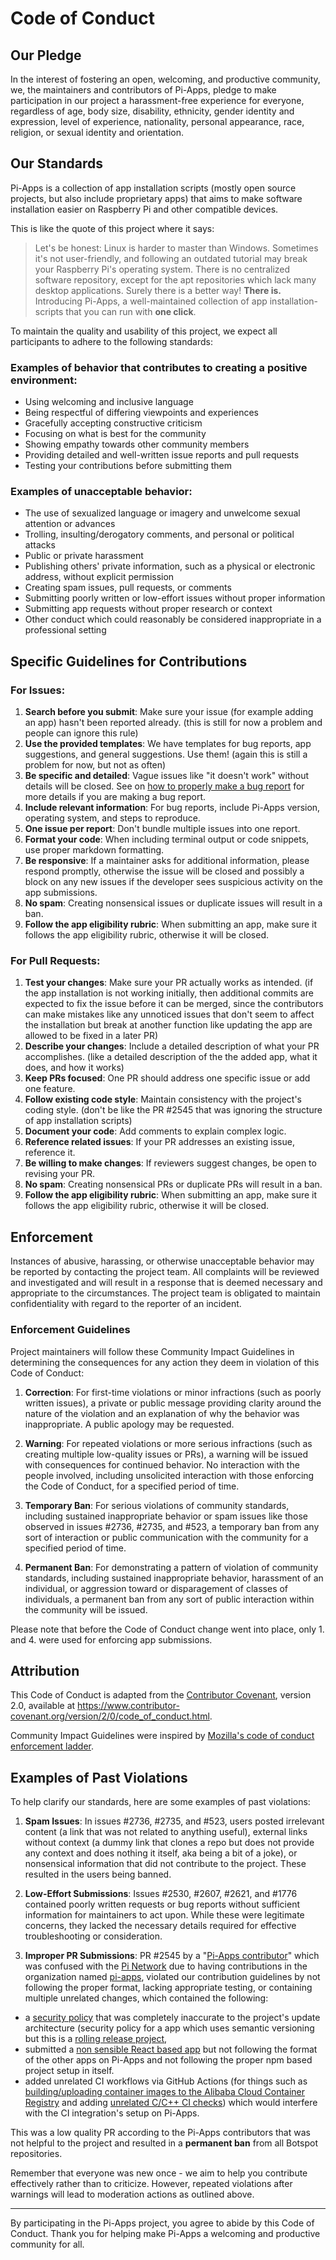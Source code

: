 # Code of Conduct

## Our Pledge

In the interest of fostering an open, welcoming, and productive community, we, the maintainers and contributors of Pi-Apps, pledge to make participation in our project a harassment-free experience for everyone, regardless of age, body size, disability, ethnicity, gender identity and expression, level of experience, nationality, personal appearance, race, religion, or sexual identity and orientation.

## Our Standards

Pi-Apps is a collection of app installation scripts (mostly open source projects, but also include proprietary apps) that aims to make software installation easier on Raspberry Pi and other compatible devices.

This is like the quote of this project where it says:
> Let's be honest: Linux is harder to master than Windows. Sometimes it's not user-friendly, and following an outdated tutorial may break your Raspberry Pi's operating system.
> There is no centralized software repository, except for the apt repositories which lack many desktop applications.
> Surely there is a better way! **There is.**
> Introducing Pi-Apps, a well-maintained collection of app installation-scripts that you can run with **one click**.

To maintain the quality and usability of this project, we expect all participants to adhere to the following standards:

### Examples of behavior that contributes to creating a positive environment:

* Using welcoming and inclusive language
* Being respectful of differing viewpoints and experiences
* Gracefully accepting constructive criticism
* Focusing on what is best for the community
* Showing empathy towards other community members
* Providing detailed and well-written issue reports and pull requests
* Testing your contributions before submitting them

### Examples of unacceptable behavior:

* The use of sexualized language or imagery and unwelcome sexual attention or advances
* Trolling, insulting/derogatory comments, and personal or political attacks
* Public or private harassment
* Publishing others' private information, such as a physical or electronic address, without explicit permission
* Creating spam issues, pull requests, or comments
* Submitting poorly written or low-effort issues without proper information
* Submitting app requests without proper research or context
* Other conduct which could reasonably be considered inappropriate in a professional setting

## Specific Guidelines for Contributions

### For Issues:

1. **Search before you submit**: Make sure your issue (for example adding an app) hasn't been reported already. (this is still for now a problem and people can ignore this rule)
2. **Use the provided templates**: We have templates for bug reports, app suggestions, and general suggestions. Use them! (again this is still a problem for now, but not as often)
3. **Be specific and detailed**: Vague issues like "it doesn't work" without details will be closed. See on [how to properly make a bug report](https://www.softwaretestinghelp.com/how-to-write-good-bug-report/) for more details if you are making a bug report.
4. **Include relevant information**: For bug reports, include Pi-Apps version, operating system, and steps to reproduce.
5. **One issue per report**: Don't bundle multiple issues into one report.
6. **Format your code**: When including terminal output or code snippets, use proper markdown formatting.
7. **Be responsive**: If a maintainer asks for additional information, please respond promptly, otherwise the issue will be closed and possibly a block on any new issues if the developer sees suspicious activity on the app submissions.
8. **No spam**: Creating nonsensical issues or duplicate issues will result in a ban.
9. **Follow the app eligibility rubric**: When submitting an app, make sure it follows the app eligibility rubric, otherwise it will be closed.

### For Pull Requests:

1. **Test your changes**: Make sure your PR actually works as intended. (if the app installation is not working initially, then additional commits are expected to fix the issue before it can be merged, since the contributors can make mistakes like any unnoticed issues that don't seem to affect the installation but break at another function like updating the app are allowed to be fixed in a later PR)
2. **Describe your changes**: Include a detailed description of what your PR accomplishes. (like a detailed description of the the added app, what it does, and how it works)
3. **Keep PRs focused**: One PR should address one specific issue or add one feature.
4. **Follow existing code style**: Maintain consistency with the project's coding style. (don't be like the PR #2545 that was ignoring the structure of app installation scripts)
5. **Document your code**: Add comments to explain complex logic.
6. **Reference related issues**: If your PR addresses an existing issue, reference it.
7. **Be willing to make changes**: If reviewers suggest changes, be open to revising your PR.
8. **No spam**: Creating nonsensical PRs or duplicate PRs will result in a ban.
9. **Follow the app eligibility rubric**: When submitting an app, make sure it follows the app eligibility rubric, otherwise it will be closed.

## Enforcement

Instances of abusive, harassing, or otherwise unacceptable behavior may be reported by contacting the project team. All complaints will be reviewed and investigated and will result in a response that is deemed necessary and appropriate to the circumstances. The project team is obligated to maintain confidentiality with regard to the reporter of an incident.

### Enforcement Guidelines

Project maintainers will follow these Community Impact Guidelines in determining the consequences for any action they deem in violation of this Code of Conduct:

1. **Correction**: For first-time violations or minor infractions (such as poorly written issues), a private or public message providing clarity around the nature of the violation and an explanation of why the behavior was inappropriate. A public apology may be requested.

2. **Warning**: For repeated violations or more serious infractions (such as creating multiple low-quality issues or PRs), a warning will be issued with consequences for continued behavior. No interaction with the people involved, including unsolicited interaction with those enforcing the Code of Conduct, for a specified period of time.

3. **Temporary Ban**: For serious violations of community standards, including sustained inappropriate behavior or spam issues like those observed in issues #2736, #2735, and #523, a temporary ban from any sort of interaction or public communication with the community for a specified period of time.

4. **Permanent Ban**: For demonstrating a pattern of violation of community standards, including sustained inappropriate behavior, harassment of an individual, or aggression toward or disparagement of classes of individuals, a permanent ban from any sort of public interaction within the community will be issued.

Please note that before the Code of Conduct change went into place, only 1. and 4. were used for enforcing app submissions.

## Attribution

This Code of Conduct is adapted from the [Contributor Covenant](https://www.contributor-covenant.org), version 2.0, available at https://www.contributor-covenant.org/version/2/0/code_of_conduct.html.

Community Impact Guidelines were inspired by [Mozilla's code of conduct enforcement ladder](https://github.com/mozilla/diversity).

## Examples of Past Violations

To help clarify our standards, here are some examples of past violations:

1. **Spam Issues**: In issues #2736, #2735, and #523, users posted irrelevant content (a link that was not related to anything useful), external links without context (a dummy link that clones a repo but does not provide any context and does nothing it itself, aka being a bit of a joke), or nonsensical information that did not contribute to the project. These resulted in the users being banned.

2. **Low-Effort Submissions**: Issues #2530, #2607, #2621, and #1776 contained poorly written requests or bug reports without sufficient information for maintainers to act upon. While these were legitimate concerns, they lacked the necessary details required for effective troubleshooting or consideration.

3. **Improper PR Submissions**: PR #2545 by a "[Pi-Apps contributor](https://github.com/Botspot/pi-apps/pull/2545#issuecomment-1926156751)" which was confused with the [Pi Network](https://minepi.com) due to having contributions in the organization named [pi-apps](https://github.com/pi-apps), violated our contribution guidelines by not following the proper format, lacking appropriate testing, or containing multiple unrelated changes, which contained the following: 
- a [security policy](https://github.com/KOSASIH/pi-apps/blob/patch-1/SECURITY.md) that was completely inaccurate to the project's update architecture (security policy for a app which uses semantic versioning but this is a [rolling release project](https://github.com/Botspot/pi-apps/pull/2429#issuecomment-1683983116),
- submitted a [non sensible React based app](https://github.com/KOSASIH/pi-apps/tree/4a79d6bf2744eb3491502328be394467623cc975/apps/PiGenesis) but not following the format of the other apps on Pi-Apps and not following the proper npm based project setup in itself.
- added unrelated CI workflows via GitHub Actions (for things such as [building/uploading container images to the Alibaba Cloud Container Registry](https://github.com/KOSASIH/pi-apps/blob/4a79d6bf2744eb3491502328be394467623cc975/.github/workflows/alibabacloud.yml) and adding [unrelated C/C++ CI checks](https://github.com/KOSASIH/pi-apps/blob/4a79d6bf2744eb3491502328be394467623cc975/.github/workflows/c-cpp.yml)) which would interfere with the CI integration's setup on Pi-Apps.

This was a low quality PR according to the Pi-Apps contributors that was not helpful to the project and resulted in a **permanent ban** from all Botspot repositories.

Remember that everyone was new once - we aim to help you contribute effectively rather than to criticize. However, repeated violations after warnings will lead to moderation actions as outlined above.

---

By participating in the Pi-Apps project, you agree to abide by this Code of Conduct. Thank you for helping make Pi-Apps a welcoming and productive community for all. 
